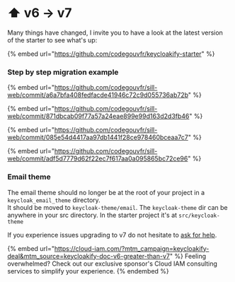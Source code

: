 # ⬆ v6 -> v7

Many things have changed, I invite you to have a look at the latest version of the starter to see what's up: &#x20;

{% embed url="https://github.com/codegouvfr/keycloakify-starter" %}

### Step by step migration example

{% embed url="https://github.com/codegouvfr/sill-web/commit/a6a7bfa408fedfacde41946c72c9d055736ab72b" %}

{% embed url="https://github.com/codegouvfr/sill-web/commit/871dbcab09f77a57a24eae899e99d163d2d3fb46" %}

{% embed url="https://github.com/codegouvfr/sill-web/commit/085e54d4417aa97db1441f28ce978460bceaa7c7" %}

{% embed url="https://github.com/codegouvfr/sill-web/commit/adf5d7779d62f22ec7f617aa0a095865bc72ce96" %}

### Email theme

The email theme should no longer be at the root of your project in a `keycloak_email_theme` directory.  \
It should be moved to  `keycloak-theme/email`. The `keycloak-theme` dir can be anywhere in your src directory. In the starter project it's at `src/keycloak-theme`

If you experience issues upgrading to v7 do not hesitate to [ask for help](https://github.com/InseeFrLab/keycloakify/discussions).

{% embed url="https://cloud-iam.com/?mtm_campaign=keycloakify-deal&mtm_source=keycloakify-doc-v6-greater-than-v7" %}
Feeling overwhelmed? Check out our exclusive sponsor's Cloud IAM consulting services to simplify your experience.
{% endembed %}
